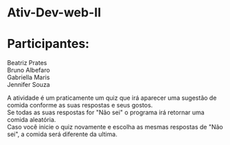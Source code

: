 # Ativ-Dev-web-II

# Participantes:

Beatriz Prates\
Bruno Albefaro\
Gabriella Maris\
Jennifer Souza

A atividade é um praticamente um quiz que irá aparecer uma sugestão de comida conforme as suas respostas e seus gostos.\
Se todas as suas respostas for "Não sei" o programa irá retornar uma comida aleatória.\
Caso você inicie o quiz novamente e escolha as mesmas respostas de "Não sei", a comida será diferente da ultima.
